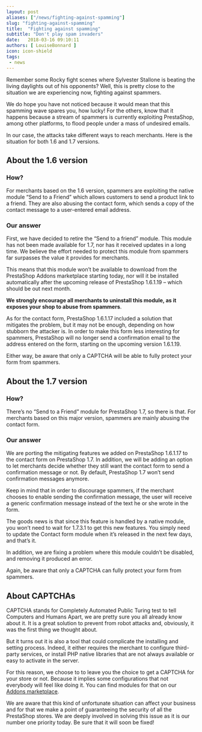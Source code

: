 ```yaml
---
layout: post
aliases: ["/news/fighting-against-spamming"]
slug: "fighting-against-spamming"
title:  "Fighting against spamming"
subtitle: "Don't play spam invaders"
date:   2018-03-16 09:10:11
authors: [ LouiseBonnard ]
icon: icon-shield
tags:
 - news
---
```


Remember some Rocky fight scenes where Sylvester Stallone is beating the living daylights out of his opponents? Well, this is pretty close to the situation we are experiencing now, fighting against spammers.

We do hope you have not noticed because it would mean that this spamming wave spares you, how lucky! For the others, know that it happens because a stream of spammers is currently exploiting PrestaShop, among other platforms, to flood people under a mass of undesired emails.

In our case, the attacks take different ways to reach merchants. Here is the situation for both 1.6 and 1.7 versions.


## About the 1.6 version

### How?

For merchants based on the 1.6 version, spammers are exploiting the native module “Send to a Friend” which allows customers to send a product link to a friend. They are also abusing the contact form, which sends a copy of the contact message to a user-entered email address.

### Our answer
 
First, we have decided to retire the “Send to a friend” module. This module has not been made available for 1.7, nor has it received updates in a long time. We believe the effort needed to protect this module from spammers far surpasses the value it provides for merchants.

This means that this module won’t be available to download from the PrestaShop Addons marketplace starting today, nor will it be installed automatically after the upcoming release of PrestaShop 1.6.1.19 – which should be out next month.

**We strongly encourage all merchants to uninstall this module, as it exposes your shop to abuse from spammers**.
 
As for the contact form, PrestaShop 1.6.1.17 included a solution that mitigates the problem, but it may not be enough, depending on how stubborn the attacker is. In order to make this form less interesting for spammers, PrestaShop will no longer send a confirmation email to the address entered on the form, starting on the upcoming version 1.6.1.19. 

Either way, be aware that only a CAPTCHA will be able to fully protect your form from spammers.
 
 
## About the 1.7 version
 
### How?
 
There’s no “Send to a Friend” module for PrestaShop 1.7, so there is that. For merchants based on this major version, spammers are mainly abusing the contact form.

 
### Our answer
 
We are porting the mitigating features we added on PrestaShop 1.6.1.17 to the contact form on PrestaShop 1.7. In addition, we will be adding an option to let merchants decide whether they still want the contact form to send a confirmation message or not. By default, PrestaShop 1.7 won’t send confirmation messages anymore.

Keep in mind that in order to discourage spammers, if the merchant chooses to enable sending the confirmation message, the user will receive a generic confirmation message instead of the text he or she wrote in the form.

The goods news is that since this feature is handled by a native module, you won’t need to wait for 1.7.3.1 to get this new features. You simply need to update the Contact form module when it’s released in the next few days, and that’s it.

In addition, we are fixing a problem where this module couldn’t be disabled, and removing it produced an error.

Again, be aware that only a CAPTCHA can fully protect your form from spammers.

 
## About CAPTCHAs
 
CAPTCHA stands for Completely Automated Public Turing test to tell Computers and Humans Apart, we are pretty sure you all already know about it. It is a great solution to prevent from robot attacks and, obviously, it was the first thing we thought about.
 
But it turns out it is also a tool that could complicate the installing and setting process. Indeed, it either requires the merchant to configure third-party services, or install PHP native libraries that are not always available or easy to activate in the server.
 
For this reason, we choose to to leave you the choice to get a CAPTCHA for your store or not. Because it implies some configurations that not everybody will feel like doing it. You can find modules for that on our [Addons marketplace](https://addons.prestashop.com/fr/recherche?pab=1&search_query=captcha).


We are aware that this kind of unfortunate situation can affect your business and for that we make a point of guaranteeing the security of all the PrestaShop stores. We are deeply involved in solving this issue as it is our number one priority today. Be sure that it will soon be fixed!
